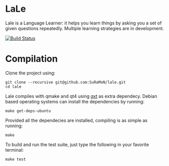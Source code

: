 LaLe
====

Lale is a Language Learner: it helps you learn things by asking you a set of given questions repeatedly. Multiple learning strategies are in development.

[![Build Status](https://travis-ci.org/SuRaMoN/lale.png?branch=master)](https://travis-ci.org/SuRaMoN/lale)

Compilation
===========
Clone the project using:

    git clone --recursive git@github.com:SuRaMoN/lale.git
    cd lale

Lale compiles with qmake and qt4 using [qxt](http://dev.libqxt.org/libqxt/wiki/Home) as extra dependecy. Debian based operating systems can install the dependencies by running:

    make get-deps-ubuntu

Provided all the dependecies are installed, compiling is as simple as running:

    make

To build and run the test suite, just type the following in your favorite terminal:

    make test

